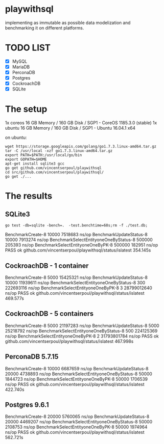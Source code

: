 # playwithsql
implementing as immutable as possible data modelization and benchmarking it on different platforms.

# TODO LIST

- [x] MySQL
- [x] MariaDB
- [x] PerconaDB
- [x] Postgres
- [x] CockroachDB
- [x] SQLite

# The setup

1x coreos 16 GB Memory / 160 GB Disk / SGP1 - CoreOS 1185.3.0 (stable)
1x ubuntu 16 GB Memory / 160 GB Disk / SGP1 - Ubuntu 16.04.1 x64

on ubuntu:

```
wget https://storage.googleapis.com/golang/go1.7.3.linux-amd64.tar.gz
tar -C /usr/local -xzf go1.7.3.linux-amd64.tar.gz
export PATH=$PATH:/usr/local/go/bin
export GOPATH=$HOME
apt-get install sqlite3 gcc
go get github.com/vincentserpoul/playwithsql
cd src/github.com/vincentserpoul/playwithsql/
go get ./...
```

# The results

## SQLite3

```
go test -db=sqlite -bench=.  -test.benchtime=60s;rm -f ./test.db;
```

BenchmarkCreate-8                       	   10000	   7518683 ns/op
BenchmarkUpdateStatus-8                 	   10000	   7913274 ns/op
BenchmarkSelectEntityoneOneByStatus-8   	  500000	    205393 ns/op
BenchmarkSelectEntityoneOneByPK-8       	  500000	    182951 ns/op
PASS
ok  	github.com/vincentserpoul/playwithsql/status/islatest	354.145s

## CockroachDB - 1 container

BenchmarkCreate-8                       	    5000	  15425321 ns/op
BenchmarkUpdateStatus-8                 	   10000	  11939611 ns/op
BenchmarkSelectEntityoneOneByStatus-8   	     300	 222693116 ns/op
BenchmarkSelectEntityoneOneByPK-8       	       3	28799012640 ns/op
PASS
ok  	github.com/vincentserpoul/playwithsql/status/islatest	469.577s

## CockroachDB - 5 containers

BenchmarkCreate-8                       	    5000	  21197283 ns/op
BenchmarkUpdateStatus-8                 	    5000	  25218792 ns/op
BenchmarkSelectEntityoneOneByStatus-8   	     500	 224125369 ns/op
BenchmarkSelectEntityoneOneByPK-8       	       2	31793801784 ns/op
PASS
ok  	github.com/vincentserpoul/playwithsql/status/islatest	467.998s

## PerconaDB 5.7.15

BenchmarkCreate-8                       	   10000	   6687659 ns/op
BenchmarkUpdateStatus-8                 	   20000	   4738893 ns/op
BenchmarkSelectEntityoneOneByStatus-8   	   50000	   1844723 ns/op
BenchmarkSelectEntityoneOneByPK-8       	   50000	   1706539 ns/op
PASS
ok  	github.com/vincentserpoul/playwithsql/status/islatest	422.740s

## Postgres 9.6.1

BenchmarkCreate-8                       	   20000	   5760065 ns/op
BenchmarkUpdateStatus-8                 	   20000	   4469207 ns/op
BenchmarkSelectEntityoneOneByStatus-8   	   50000	   2108753 ns/op
BenchmarkSelectEntityoneOneByPK-8       	   50000	   1974964 ns/op
PASS
ok  	github.com/vincentserpoul/playwithsql/status/islatest	562.721s